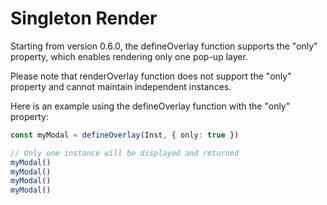 # Singleton Render

Starting from version 0.6.0, the defineOverlay function supports the "only" property, which enables rendering only one pop-up layer. 

Please note that renderOverlay function does not support the "only" property and cannot maintain independent instances. 

Here is an example using the defineOverlay function with the "only" property:

```ts
const myModal = defineOverlay(Inst, { only: true })

// Only one instance will be displayed and returned
myModal()
myModal()
myModal()
myModal()
```